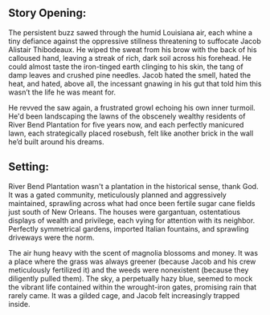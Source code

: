 ## Story Opening:

The persistent buzz sawed through the humid Louisiana air, each whine a tiny defiance against the oppressive stillness threatening to suffocate Jacob Alistair Thibodeaux. He wiped the sweat from his brow with the back of his calloused hand, leaving a streak of rich, dark soil across his forehead. He could almost taste the iron-tinged earth clinging to his skin, the tang of damp leaves and crushed pine needles. Jacob hated the smell, hated the heat, and hated, above all, the incessant gnawing in his gut that told him this wasn’t the life he was meant for.

He revved the saw again, a frustrated growl echoing his own inner turmoil. He'd been landscaping the lawns of the obscenely wealthy residents of River Bend Plantation for five years now, and each perfectly manicured lawn, each strategically placed rosebush, felt like another brick in the wall he’d built around his dreams.

## Setting:

River Bend Plantation wasn't a plantation in the historical sense, thank God. It was a gated community, meticulously planned and aggressively maintained, sprawling across what had once been fertile sugar cane fields just south of New Orleans. The houses were gargantuan, ostentatious displays of wealth and privilege, each vying for attention with its neighbor. Perfectly symmetrical gardens, imported Italian fountains, and sprawling driveways were the norm.

The air hung heavy with the scent of magnolia blossoms and money. It was a place where the grass was always greener (because Jacob and his crew meticulously fertilized it) and the weeds were nonexistent (because they diligently pulled them). The sky, a perpetually hazy blue, seemed to mock the vibrant life contained within the wrought-iron gates, promising rain that rarely came. It was a gilded cage, and Jacob felt increasingly trapped inside.
